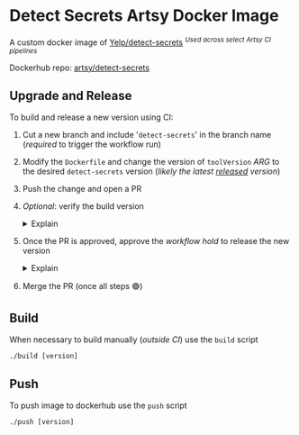 
# Detect Secrets Artsy Docker Image

A custom docker image of [Yelp/detect-secrets](https://github.com/Yelp/detect-secrets)
<sup>*Used across select Artsy CI pipelines*</sup>

Dockerhub repo: [artsy/detect-secrets](https://hub.docker.com/r/artsy/detect-secrets)

## Upgrade and Release

To build and release a new version using CI:

1. Cut a new branch and include '`detect-secrets`' in the branch name (_required_ to trigger the workflow run)
1. Modify the `Dockerfile` and change the version of `toolVersion` _ARG_ to the desired `detect-secrets` version (_likely the latest [released](https://github.com/Yelp/detect-secrets/releases) version_)
1. Push the change and open a PR
1. _Optional_: verify the build version
    <details>
      <summary>Explain</summary>

      Upon success _detect_secrets_build_ job will print out the built tool version

      ![version check](https://drive.google.com/uc?id=1kmPPgW6emB3xg7TUbyubTC-Tmvopb1aM)

    </details>
1. Once the PR is approved, approve the _workflow hold_ to release the new version
    <details>
      <summary>Explain</summary>

    ![approve hold](https://drive.google.com/uc?id=1BNMYP71hWlrUfXd3vZ6nuuFxalkEsN2U)

    - When the change is pushed to github, a new image is built and the workflow is put on _hold_. This is done to allow for a _more_ controlled release and to prevent the image from getting pushed upstream until the PR is _reviewed and approved_
    - Once the _workflow hold_ is approved the new image is pushed to dockerhub (including all associated tags)
      - Any project using this image (`ci` tag specifically) will start using the new version

    </details>
1. Merge the PR (once all steps :green_circle:)

## Build

When necessary to build manually (_outside CI_) use the `build` script

`./build [version]`

## Push

To push image to dockerhub use the `push` script

`./push [version]`
